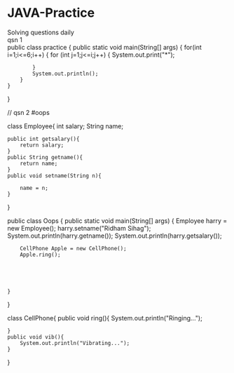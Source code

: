 # JAVA-Practice
Solving questions daily
<br>
qsn 1
<br>
public class practice {
    public static void main(String[] args) {
        for(int i=1;i<=6;i++)
        {
            for (int j=1;j<=i;j++)
            {
                System.out.print("*");

            }
            System.out.println();
        }
    }
    
}

// qsn 2 #oops


class Employee{
    int salary;
    String name;

    public int getsalary(){
        return salary;
    }
    public String getname(){
        return name;
    }
    public void setname(String n){

        name = n;
    }
}

public class Oops {
    public static void main(String[] args) {
        Employee harry = new Employee();
        harry.setname("Ridham Sihag");
        System.out.println(harry.getname());
        System.out.println(harry.getsalary());

        CellPhone Apple = new CellPhone();
        Apple.ring();
        

        
        
        
    }


    
}

class CellPhone{
    public void ring(){
        System.out.println("Ringing...");

    }
    public void vib(){
        System.out.println("Vibrating...");
    }

}



